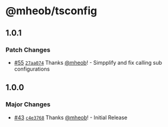 # @mheob/tsconfig

## 1.0.1

### Patch Changes

- [#55](https://github.com/mheob/config/pull/55)
  [`27aa074`](https://github.com/mheob/config/commit/27aa07445d4ca381070ce9c0549fcc4fb079ce97)
  Thanks [@mheob](https://github.com/mheob)! - Simpplify and fix calling sub configurations

## 1.0.0

### Major Changes

- [#43](https://github.com/mheob/config/pull/43)
  [`c4e3768`](https://github.com/mheob/config/commit/c4e3768035f4b37d3e5f88115c66de25b41d335a)
  Thanks [@mheob](https://github.com/mheob)! - Initial Release
